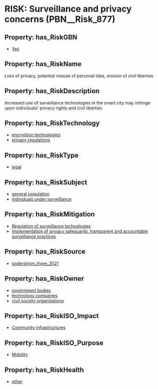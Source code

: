 # RISK: __Surveillance and privacy concerns__ (PBN__Risk_877)

## Property: has_RiskGBN

* [Yes](PBN__RiskGBN_1)

## Property: has_RiskName

Loss of privacy, potential misuse of personal data, erosion of civil liberties

## Property: has_RiskDescription

Increased use of surveillance technologies in the smart city may infringe upon individuals' privacy rights and civil liberties

## Property: has_RiskTechnology

* [encryption technologies](PBN__Technology_1542)
* [privacy regulations](PBN__Technology_1594)

## Property: has_RiskType

* [legal](PBN__RiskType_6)

## Property: has_RiskSubject

* [general population](PBN__Stakeholder_9)
* [individuals under surveillance](PBN__Stakeholder_1409)

## Property: has_RiskMitigation

* [Regulation of surveillance technologies](PBN__RiskMitigation_1201)
* [Implementation of privacy safeguards, transparent and accountable surveillance practices](PBN__RiskMitigation_2749)

## Property: has_RiskSource

* [soderstrom_three_2021](PBN__Article_250)

## Property: has_RiskOwner

* [government bodies](PBN__Stakeholder_976)
* [technology companies](PBN__Stakeholder_719)
* [civil society organizations](PBN__Stakeholder_232)

## Property: has_RiskISO_Impact

* [Community infrastructures](PBN__RiskISO_Purpose_9)

## Property: has_RiskISO_Purpose

* [Mobility](PBN__RiskISO_Impact_14)

## Property: has_RiskHealth

* [other](PBN__RiskHealth_2)


